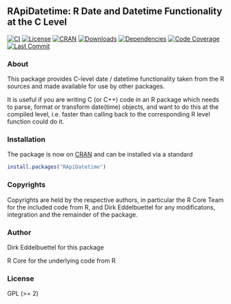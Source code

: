 ## RApiDatetime: R Date and Datetime Functionality at the C Level

[![CI](https://github.com/eddelbuettel/rapidatetime/workflows/ci/badge.svg)](https://github.com/eddelbuettel/rapidatetime/actions?query=workflow%3Aci)
[![License](https://img.shields.io/badge/license-GPL%20%28%3E=%202%29-brightgreen.svg?style=flat)](https://www.gnu.org/licenses/gpl-2.0.html) 
[![CRAN](https://www.r-pkg.org/badges/version/RApiDatetime)](https://cran.r-project.org/package=RApiDatetime) 
[![Downloads](https://cranlogs.r-pkg.org/badges/RApiDatetime?color=brightgreen)](https://www.r-pkg.org:443/pkg/RApiDatetime) 
[![Dependencies](https://tinyverse.netlify.com/badge/RApiDatetime)](https://cran.r-project.org/package=RApiDatetime) 
[![Code Coverage](https://codecov.io/gh/eddelbuettel/rapidatetime/graph/badge.svg)](https://app.codecov.io/gh/eddelbuettel/rapidatetime) 
[![Last Commit](https://img.shields.io/github/last-commit/eddelbuettel/rapidatetime)](https://github.com/eddelbuettel/rapidatetime)

### About

This package provides C-level date / datetime functionality taken from the R
sources and made available for use by other packages.

It is useful if you are writing C (or C++) code in an R package which needs
to parse, format or transform date(time) objects, and want to do this at the 
compiled level, i.e. faster than calling back to the corresponding R level 
function could do it.

### Installation

The package is now on [CRAN](https://cran.r-project.org) and can be installed
via a standard

```r
install.packages("RApiDatetime")
```

### Copyrights

Copyrights are held by the respective authors, in particular the R Core Team
for the included code from R, and Dirk Eddelbuettel for any modificatons,
integration and the remainder of the package.

### Author

Dirk Eddelbuettel for this package

R Core for the underlying code from R

### License

GPL (>= 2)

